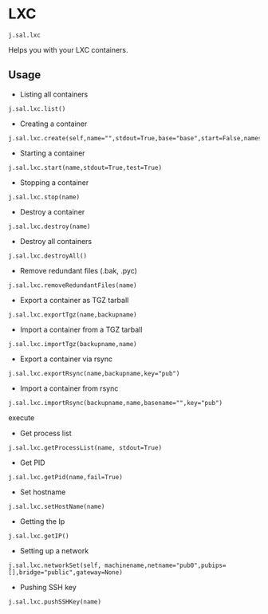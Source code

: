 # LXC
```
j.sal.lxc
```
Helps you with your LXC containers.

## Usage
* Listing all containers
```
j.sal.lxc.list()
```
* Creating a container
```
j.sal.lxc.create(self,name="",stdout=True,base="base",start=False,nameserver="8.8.8.8",replace=True):
```
* Starting a container
```
j.sal.lxc.start(name,stdout=True,test=True)
```
* Stopping a container
```
j.sal.lxc.stop(name)
```

* Destroy a container
```
j.sal.lxc.destroy(name)
```
* Destroy all containers
```
j.sal.lxc.destroyAll()
```

* Remove redundant files (.bak, .pyc)
```
j.sal.lxc.removeRedundantFiles(name)
```
* Export a container as TGZ tarball
```
j.sal.lxc.exportTgz(name,backupname)
```
* Import a container from a TGZ tarball
```
j.sal.lxc.importTgz(backupname,name)
```
* Export a container via rsync
```
j.sal.lxc.exportRsync(name,backupname,key="pub")
```
* Import a container from rsync
```
j.sal.lxc.importRsync(backupname,name,basename="",key="pub")
```

execute

* Get process list
```
j.sal.lxc.getProcessList(name, stdout=True)
```
* Get PID 
```
j.sal.lxc.getPid(name,fail=True)
```

* Set hostname
```
j.sal.lxc.setHostName(name)
```
* Getting the Ip
```
j.sal.lxc.getIP()
```

* Setting up a network
```
j.sal.lxc.networkSet(self, machinename,netname="pub0",pubips=[],bridge="public",gateway=None)
```
* Pushing SSH key 
```
j.sal.lxc.pushSSHKey(name)

```


